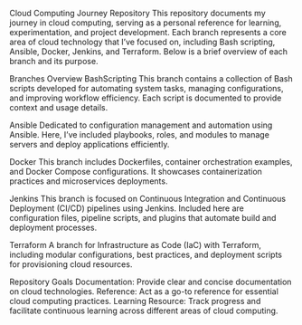 Cloud Computing Journey Repository
This repository documents my journey in cloud computing, serving as a personal reference for learning, experimentation, and project development. Each branch represents a core area of cloud technology that I’ve focused on, including Bash scripting, Ansible, Docker, Jenkins, and Terraform. Below is a brief overview of each branch and its purpose.

Branches Overview
BashScripting
This branch contains a collection of Bash scripts developed for automating system tasks, managing configurations, and improving workflow efficiency. Each script is documented to provide context and usage details.

Ansible
Dedicated to configuration management and automation using Ansible. Here, I’ve included playbooks, roles, and modules to manage servers and deploy applications efficiently.

Docker
This branch includes Dockerfiles, container orchestration examples, and Docker Compose configurations. It showcases containerization practices and microservices deployments.

Jenkins
This branch is focused on Continuous Integration and Continuous Deployment (CI/CD) pipelines using Jenkins. Included here are configuration files, pipeline scripts, and plugins that automate build and deployment processes.

Terraform
A branch for Infrastructure as Code (IaC) with Terraform, including modular configurations, best practices, and deployment scripts for provisioning cloud resources.

Repository Goals
Documentation: Provide clear and concise documentation on cloud technologies.
Reference: Act as a go-to reference for essential cloud computing practices.
Learning Resource: Track progress and facilitate continuous learning across different areas of cloud computing.

